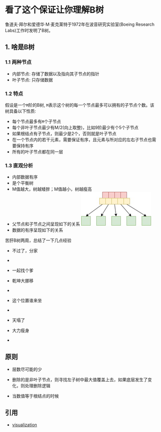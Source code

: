 
# 看了这个保证让你理解B树
鲁道夫·拜尔和爱德华·M·麦克莱特于1972年在波音研究实验室(Boeing Research Labs)工作时发明了B树。

## 1. 啥是B树
### 1.1 两种节点
* 内部节点: 存储了数据以及指向其子节点的指针
* 叶子节点: 只存储数据
### 1.2 特点
假设是一个`M`阶的B树, `M`表示这个树的每一个节点最多可以拥有的子节点个数。该树具备以下性质:
* 每个节点最多有`M`个子节点
* 每个非叶子节点最少有M/2(向上取整)，比如9阶最少有个5个子节点
* 如果根结点有子节点，则最少是2个，否则就是叶子节点
* 在一个节点内的若干元素，需要保证有序，且元素与所对应的左右子节点也需要保持有序
* 所有的叶子节点都在同一层
### 1.3 直观分析
* 内部数据有序
* 是个平衡树
* M值越大，树越矮胖；M值越小，树越瘦高
* 父节点和子节点之间呈现如下的关系 ![btree-basic-node-and-child.jpg](./assets/btree/btree-basic-node-and-child.jpg)
* 数据的有序呈现如下的关系

苦肝B树两周，总结了一下几点经验

* 不过了，分家
* 
* 一起找个爹
* 乾坤大挪移
* 
* 这个位置谁来坐
* 
* 天塌了
* 大力瘦身

* 
## 原则
* 层数尽可能的少


* 删除的是非叶子节点，则寻找左子树中最大值覆盖上去，如果底层发生了变化，则处理删除逻辑

* 当数值等于根结点的时候


## 引用
* [visualization](https://www.cs.usfca.edu/~galles/visualization/BTree.html)